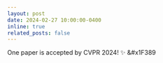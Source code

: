 ```yaml
---
layout: post
date: 2024-02-27 10:00:00-0400
inline: true
related_posts: false
---
```


One paper is accepted by CVPR 2024! :sparkles: &#x1F389